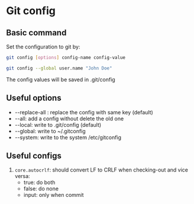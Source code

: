 # Git config

## Basic command

Set the configuration to git by:

```sh
git config [options] config-name config-value

git config --global user.name "John Doe"
```

The config values will be saved in .git/config

## Useful options

* --replace-all : replace the config with same key (default)
* --all: add a config without delete the old one
* --local: write to .git/config (default)
* --global: write to ~/.gitconfig
* --system: write to the system /etc/gitconfig

## Useful configs

1. `core.autocrlf`: should convert LF to CRLF when checking-out and vice versa:
    * true: do both
    * false: do none
    * input: only when commit
